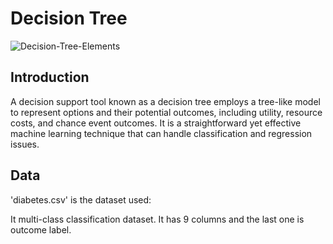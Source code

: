 # Decision Tree

![Decision-Tree-Elements](https://user-images.githubusercontent.com/108134942/227072352-de412027-e5cc-46a7-9a46-4350963b9a94.png)
## Introduction

A decision support tool known as a decision tree employs a tree-like model to represent options and their potential outcomes, including utility, resource costs, and chance event outcomes. It is a straightforward yet effective machine learning technique that can handle classification and regression issues.

## Data

'diabetes.csv' is the dataset used:

It multi-class classification dataset. It has 9 columns and the last one is outcome label.

